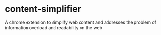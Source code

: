 # content-simplifier
A chrome extension to simplify web content and addresses the problem of information overload and readability on the web
